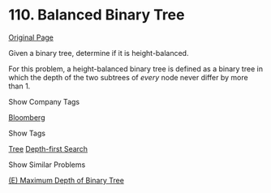 # 110. Balanced Binary Tree

[Original Page](https://leetcode.com/problems/balanced-binary-tree/)

Given a binary tree, determine if it is height-balanced.

For this problem, a height-balanced binary tree is defined as a binary tree in which the depth of the two subtrees of _every_ node never differ by more than 1.

<div>

<div id="company_tags" class="btn btn-xs btn-warning">Show Company Tags</div>

<span class="hidebutton">[Bloomberg](/company/bloomberg/)</span></div>

<div>

<div id="tags" class="btn btn-xs btn-warning">Show Tags</div>

<span class="hidebutton">[Tree](/tag/tree/) [Depth-first Search](/tag/depth-first-search/)</span></div>

<div>

<div id="similar" class="btn btn-xs btn-warning">Show Similar Problems</div>

<span class="hidebutton">[(E) Maximum Depth of Binary Tree](/problems/maximum-depth-of-binary-tree/)</span></div>